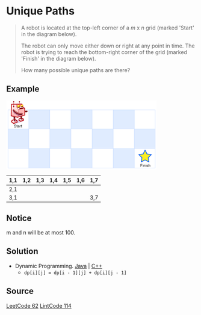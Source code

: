 # Unique Paths

> A robot is located at the top-left corner of a _m_ x _n_ grid (marked 'Start' in the diagram below).
>
> The robot can only move either down or right at any point in time. The robot is trying to reach the bottom-right corner of the grid (marked 'Finish' in the diagram below).
>
> How many possible unique paths are there?

## Example

![Robot Maze](robot_maze.png)

| 1,1 | 1,2 | 1,3 | 1,4 | 1,5 | 1,6 | 1,7 |
|----:|-----|-----|-----|-----|-----|-----|
| 2,1 |     |     |     |     |     |     |
| 3,1 |     |     |     |     |     | 3,7 |

## Notice

m and n will be at most 100.

## Solution

- Dynamic Programming. [Java](solution1.java) | [C++](solution1.cpp)
	- `dp[i][j] = dp[i - 1][j] + dp[i][j - 1]`

## Source

[LeetCode 62](https://leetcode.com/problems/unique-paths/)
[LintCode 114](http://www.lintcode.com/en/problem/unique-paths/)